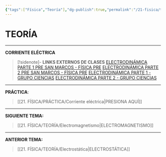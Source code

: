 ```yaml
---
{"tags":["Física","Teoría"],"dg-publish":true,"permalink":"/21-fisica/teoria/corriente-electrica/","dgPassFrontmatter":true}
---
```


# TEORÍA
---
**CORRIENTE ELÉCTRICA** 

>[!sidenote]- **LINKS EXTERNOS DE CLASES** 
>[ELECTRODINÁMICA PARTE 1 PRE SAN MARCOS - FÍSICA PRE](https://www.youtube.com/watch?v=76dxdgTYT8c) 
>[ELECTRODINÁMICA PARTE 2 PRE SAN MARCOS - FÍSICA PRE](https://www.youtube.com/watch?v=S0OlQUN2XM0) 
>[ELECTRODINÁMICA PARTE 1 - GRUPO CIENCIAS](https://www.youtube.com/watch?v=0-AI3n5MBnU) 
>[ELECTRODINÁMICA PARTE 2 - GRUPO CIENCIAS](https://www.youtube.com/watch?v=BlZfIjGWX8g)



---
**PRÁCTICA**:
>[[21. FÍSICA/PRÁCTICA/Corriente eléctrica\|PRESIONA AQUÍ]]

---
**SIGUIENTE TEMA:** 
>[[21. FÍSICA/TEORÍA/Electromagnetismo\|ELECTROMAGNETISMO]]

---
**ANTERIOR TEMA:** 
>[[21. FÍSICA/TEORÍA/Electrostática\|ELECTROSTÁTICA]]


